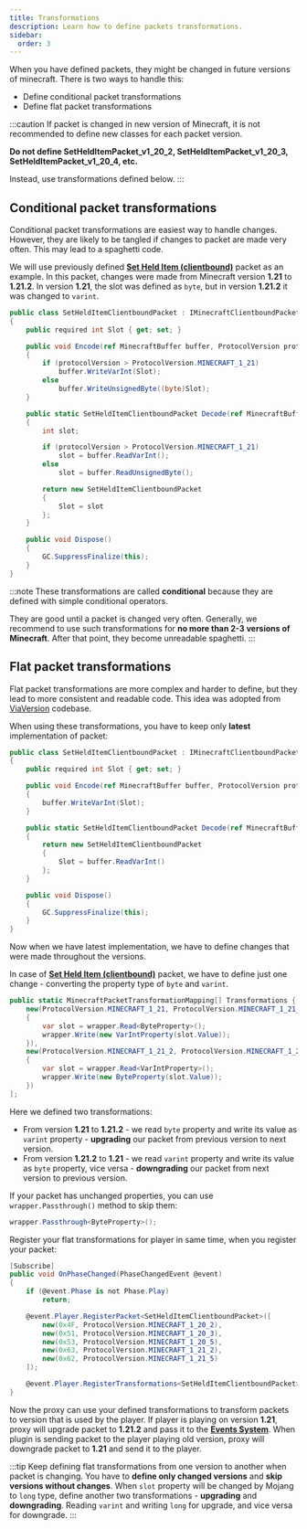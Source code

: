 ```yaml
---
title: Transformations
description: Learn how to define packets transformations.
sidebar:
  order: 3
---
```


When you have defined packets, they might be changed in future versions of minecraft. There is two ways to handle this:
- Define conditional packet transformations
- Define flat packet transformations

:::caution
If packet is changed in new version of Minecraft, it is not recommended to define new classes for each packet version.

**Do not define SetHeldItemPacket_v1_20_2, SetHeldItemPacket_v1_20_3, SetHeldItemPacket_v1_20_4, etc.**

Instead, use transformations defined below.
:::

## Conditional packet transformations
Conditional packet transformations are easiest way to handle changes. However, they are likely to be tangled if changes to packet are made very often. This may lead to a spaghetti code.

We will use previously defined [**Set Held Item (clientbound)**](/developing-plugins/network/packets#defining-packets) packet as an example.
In this packet, changes were made from Minecraft version **1.21** to **1.21.2**.
In version **1.21**, the slot was defined as `byte`, but in version **1.21.2** it was changed to `varint`.
```csharp
public class SetHeldItemClientboundPacket : IMinecraftClientboundPacket<SetHeldItemClientboundPacket>
{
    public required int Slot { get; set; }

    public void Encode(ref MinecraftBuffer buffer, ProtocolVersion protocolVersion)
    {
        if (protocolVersion > ProtocolVersion.MINECRAFT_1_21)
            buffer.WriteVarInt(Slot);
        else
            buffer.WriteUnsignedByte((byte)Slot);
    }

    public static SetHeldItemClientboundPacket Decode(ref MinecraftBuffer buffer, ProtocolVersion protocolVersion)
    {
        int slot;

        if (protocolVersion > ProtocolVersion.MINECRAFT_1_21)
            slot = buffer.ReadVarInt();
        else
            slot = buffer.ReadUnsignedByte();

        return new SetHeldItemClientboundPacket
        {
            Slot = slot
        };
    }

    public void Dispose()
    {
        GC.SuppressFinalize(this);
    }
}
```

:::note
These transformations are called **conditional** because they are defined with simple conditional operators.

They are good until a packet is changed very often. Generally, we recommend to use such transformations for **no more than 2-3 versions of Minecraft**. After that point, they become unreadable spaghetti.
:::

## Flat packet transformations
Flat packet transformations are more complex and harder to define, but they lead to more consistent and readable code. This idea was adopted from [ViaVersion](https://github.com/ViaVersion/ViaVersion/) codebase.

When using these transformations, you have to keep only **latest** implementation of packet:
```csharp
public class SetHeldItemClientboundPacket : IMinecraftClientboundPacket<SetHeldItemClientboundPacket>
{
    public required int Slot { get; set; }

    public void Encode(ref MinecraftBuffer buffer, ProtocolVersion protocolVersion)
    {
        buffer.WriteVarInt(Slot);
    }

    public static SetHeldItemClientboundPacket Decode(ref MinecraftBuffer buffer, ProtocolVersion protocolVersion)
    {
        return new SetHeldItemClientboundPacket
        {
            Slot = buffer.ReadVarInt()
        };
    }

    public void Dispose()
    {
        GC.SuppressFinalize(this);
    }
}
```

Now when we have latest implementation, we have to define changes that were made throughout the versions.

In case of [**Set Held Item (clientbound)**](/developing-plugins/network/packets#defining-packets) packet, we have to define just one change - converting the property type of `byte` and `varint`.
```csharp
public static MinecraftPacketTransformationMapping[] Transformations { get; } = [
    new(ProtocolVersion.MINECRAFT_1_21, ProtocolVersion.MINECRAFT_1_21_2, wrapper =>
    {
        var slot = wrapper.Read<ByteProperty>();
        wrapper.Write(new VarIntProperty(slot.Value));
    }),
    new(ProtocolVersion.MINECRAFT_1_21_2, ProtocolVersion.MINECRAFT_1_21, wrapper =>
    {
        var slot = wrapper.Read<VarIntProperty>();
        wrapper.Write(new ByteProperty(slot.Value));
    })
];
```

Here we defined two transformations:
- From version **1.21** to **1.21.2** - we read `byte` property and write its value as `varint` property - **upgrading** our packet from previous version to next version.
- From version **1.21.2** to **1.21** - we read `varint` property and write its value as `byte` property, vice versa - **downgrading** our packet from next version to previous version.

If your packet has unchanged properties, you can use `wrapper.Passthrough()` method to skip them:
```csharp
wrapper.Passthrough<ByteProperty>();
```

Register your flat transformations for player in same time, when you register your packet:
```csharp
[Subscribe]
public void OnPhaseChanged(PhaseChangedEvent @event)
{
    if (@event.Phase is not Phase.Play)
        return;

    @event.Player.RegisterPacket<SetHeldItemClientboundPacket>([
        new(0x4F, ProtocolVersion.MINECRAFT_1_20_2),
        new(0x51, ProtocolVersion.MINECRAFT_1_20_3),
        new(0x53, ProtocolVersion.MINECRAFT_1_20_5),
        new(0x63, ProtocolVersion.MINECRAFT_1_21_2),
        new(0x62, ProtocolVersion.MINECRAFT_1_21_5)
    ]);

    @event.Player.RegisterTransformations<SetHeldItemClientboundPacket>(Transformations);
}
```

Now the proxy can use your defined transformations to transform packets to version that is used by the player. If player is playing on version **1.21**, proxy will upgrade packet to **1.21.2** and pass it to the [**Events System**](/developing-plugins/events/listening-to-events/). When plugin is sending packet to the player playing old version, proxy will downgrade packet to **1.21** and send it to the player.

:::tip
Keep defining flat transformations from one version to another when packet is changing. You have to **define only changed versions** and **skip versions without changes**. When `slot` property will be changed by Mojang to `long` type, define another two transformations - **upgrading** and **downgrading**. Reading `varint` and writing `long` for upgrade, and vice versa for downgrade.
:::